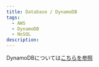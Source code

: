 ```yaml
---
title: Database / DynamoDB
tags:
  - AWS
  - DynamoDB
  - NoSQL
description:
---
```


DynamoDBについては[こちらを参照](../../cloud/aws/dynamodb/index.md)
